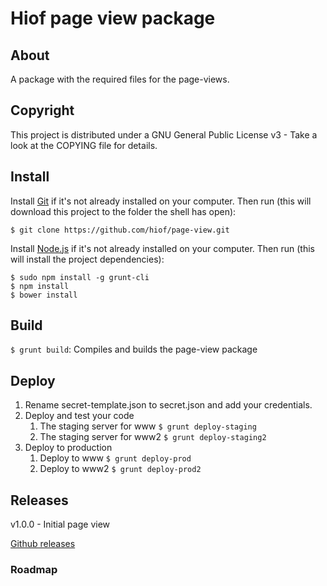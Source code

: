 # Hiof page view package

## About

A package with the required files for the page-views.

## Copyright

This project is distributed under a GNU General Public License v3 - Take a look at the COPYING file for details.

## Install

Install [Git](http://git-scm.com) if it's not already installed on your computer. Then run (this will download this project to the folder the shell has open):

```
$ git clone https://github.com/hiof/page-view.git
```

Install [Node.js](http://nodejs.org) if it's not already installed on your computer. Then run (this will install the project dependencies):

```
$ sudo npm install -g grunt-cli
$ npm install
$ bower install
```

## Build

`$ grunt build`: Compiles and builds the page-view package

## Deploy

1. Rename secret-template.json to secret.json and add your credentials.
2. Deploy and test your code
    1. The staging server for www `$ grunt deploy-staging`
    2. The staging server for www2 `$ grunt deploy-staging2`
3. Deploy to production
    1. Deploy to www `$ grunt deploy-prod`
    2. Deploy to www2 `$ grunt deploy-prod2`

## Releases

v1.0.0 - Initial page view

[Github releases](https://github.com/hiof/page-view/releases)

### Roadmap
